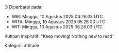 ⏰ Diperbarui pada:
- WIB: Minggu, 10 Agustus 2025 04.26.03 UTC
- WITA: Minggu, 10 Agustus 2025 05.26.03 UTC
- WIT: Minggu, 10 Agustus 2025 06.26.03 UTC

Kutipan Inspiratif:
"Keep moving! Nothing new to read"


Kategori: attitude

